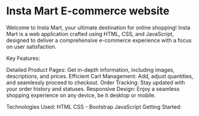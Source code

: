 # Insta Mart E-commerce website

Welcome to Insta Mart, your ultimate destination for online shopping! Insta Mart is a web application crafted using HTML, CSS, and JavaScript, designed to deliver a comprehensive e-commerce experience with a focus on user satisfaction.

Key Features:


Detailed Product Pages: Get in-depth information, including images, descriptions, and prices.
Efficient Cart Management: Add, adjust quantities, and seamlessly proceed to checkout.
Order Tracking: Stay updated with your order history and statuses.
Responsive Design: Enjoy a seamless shopping experience on any device, be it desktop or mobile.

Technologies Used:
HTML
CSS - Bootstrap
JavaScript
Getting Started:










 

